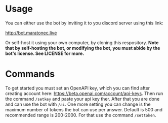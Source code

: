 # Usage
You can either use the bot by inviting it to you discord server using this link: 

http://bot.maratonec.live

Or self-host it using your own computer, by cloning this respository. **Note that by self-hosting the bot, or modifying the bot, you must abide by the bot's license. See LICENSE for more.**
# Commands
To get started you must set an OpenAPI key, which you can find after creating account here: https://beta.openai.com/account/api-keys. Then run the command `/setkey` and paste your api key ther.
After that you are done and can use the bot with `/ai`.
One more setting you can change is the maximum number of tokens the bot can use per answer. Default is 500 and recommended range is 200-2000. For that use the command `/settoken`.
